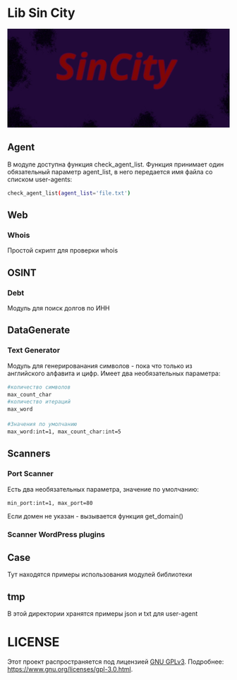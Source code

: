 # Lib Sin City 

<div align="center">
  <img src="https://github.com/rickert156/rickert156/blob/main/assets/sin_city.jpg" alt="Sin City">
</div>

## Agent
В модуле доступна функция check_agent_list. Функция принимает один обязательный параметр agent_list, в него передается имя файла со списком user-agents:
```sh
check_agent_list(agent_list='file.txt')
```
## Web
### Whois
Простой скрипт для проверки whois

## OSINT
### Debt
Модуль для поиск долгов по ИНН

## DataGenerate
### Text Generator
Модуль для генерированания символов - пока что только из английского алфавита и цифр. Имеет два необязательных параметра:
```sh
#количество символов 
max_count_char
#количество итераций
max_word

#Значения по умолчанию
max_word:int=1, max_count_char:int=5
```
## Scanners
### Port Scanner
Есть два необязательных параметра, значение по умолчанию:
```sh
min_port:int=1, max_port=80
```
Если домен не указан - вызывается функция get_domain()

### Scanner WordPress plugins

## Case
Тут находятся примеры использования модулей библиотеки

## tmp 
В этой директории хранятся примеры json и txt для user-agent

# LICENSE
Этот проект распространяется под лицензией [GNU GPLv3](./LICENSE).
Подробнее: <https://www.gnu.org/licenses/gpl-3.0.html>.
